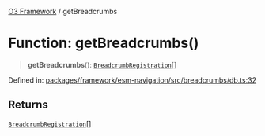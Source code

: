 [O3 Framework](../API.md) / getBreadcrumbs

# Function: getBreadcrumbs()

> **getBreadcrumbs**(): [`BreadcrumbRegistration`](../interfaces/BreadcrumbRegistration.md)[]

Defined in: [packages/framework/esm-navigation/src/breadcrumbs/db.ts:32](https://github.com/its-kios09/openmrs-esm-core/blob/main/packages/framework/esm-navigation/src/breadcrumbs/db.ts#L32)

## Returns

[`BreadcrumbRegistration`](../interfaces/BreadcrumbRegistration.md)[]
